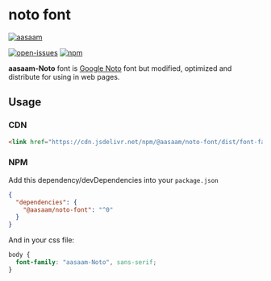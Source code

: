 # noto font

[![aasaam](https://flat.badgen.net/badge/aasaam/software%20development%20group/0277bd?labelColor=000000&icon=https%3A%2F%2Fcdn.jsdelivr.net%2Fgh%2Faasaam%2Finformation%2Flogo%2Faasaam.svg)](https://github.com/aasaam)

[![open-issues](https://flat.badgen.net/github/open-issues/aasaam/noto-font)](https://github.com/aasaam/noto-font/issues)
[![npm](https://flat.badgen.net/npm/v/@aasaam/noto-font)](https://www.npmjs.com/package/@aasaam/noto-font)

**aasaam-Noto** font is [Google Noto](https://github.com/googlefonts/noto-fonts) font but modified, optimized and distribute for using in web pages.

## Usage

### CDN

```html
<link href="https://cdn.jsdelivr.net/npm/@aasaam/noto-font/dist/font-face.min.css" rel="stylesheet">
```

### NPM

Add this dependency/devDependencies into your `package.json`

```json
{
  "dependencies": {
    "@aasaam/noto-font": "^0"
  }
}
```

And in your css file:

```css
body {
  font-family: "aasaam-Noto", sans-serif;
}
```
